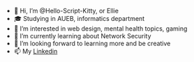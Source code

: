 - 👋 Hi, I’m @Hello-Script-Kitty, or Ellie
- 🎓 Studying in AUEB, informatics department
- 👀 I’m interested in web design, mental health topics, gaming
- 🌱 I’m currently learning about Network Security
- 💞️ I’m looking forward to learning more and be creative
- 📫 My <a href="https://www.linkedin.com/in/ellie-doc/">Linkedin</a>

<!---
Hello-Script-Kitty/Hello-Script-Kitty is a ✨ special ✨ repository because its `README.md` (this file) appears on your GitHub profile.
You can click the Preview link to take a look at your changes.
--->
